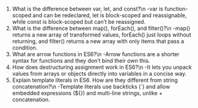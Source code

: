 1) What is the difference between var, let, and const?\n
-var is function-scoped and can be redeclared, let is block-scoped and reassignable, while const is block-scoped but can’t be reassigned.
2) What is the difference between map(), forEach(), and filter()?\n
-map() returns a new array of transformed values, forEach() just loops without returning, and filter() returns a new array with only items that pass a condition.
3) What are arrow functions in ES6?\n
-Arrow functions are a shorter syntax for functions and they don’t bind their own this.
4) How does destructuring assignment work in ES6?\n
-It lets you unpack values from arrays or objects directly into variables in a concise way.
5) Explain template literals in ES6. How are they different from string concatenation?\n
-Template literals use backticks (`) and allow embedded expressions (${}) and multi-line strings, unlike + concatenation.